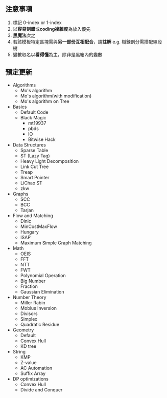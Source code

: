 ## 注意事項
1. 標記 0-index or 1-index
2. 以**容易刻錯**或**coding複雜度**為放入優先
3. **黑魔法**次之
4. 若該模板特定區塊需與**另一部份互相配合**，請**註解**
   e.g. 樹鍊剖分需搭配線段樹
5. 變數取名以**看得懂**為主，除非是黑箱內的變數

## 預定更新
- Algorithms
  - Mo's algorithm
  - Mo's algorithm(with modification)
  - Mo's algorithm on Tree
- Basics
  - Default Code
  - Black Magic
    - mt19937
    - pbds
    - IO
    - Bitwise Hack
- Data Structures
  - Sparse Table
  - ST (Lazy Tag)
  - Heavy Light Decomposition
  - Link Cut Tree
  - Treap
  - Smart Pointer
  - LiChao ST
  - zkw
- Graphs
  - SCC
  - BCC
  - Tarjan
- Flow and Matching
  - Dinic
  - MinCostMaxFlow
  - Hungary
  - ISAP
  - Maximum Simple Graph Matching
- Math
  - OEIS
  - FFT
  - NTT
  - FWT
  - Polynomial Operation
  - Big Number
  - Fraction
  - Gaussian Elimination
- Number Theory
  - Miller Rabin
  - Mobius Inversion
  - Divisors
  - Simplex
  - Quadratic Residue
- Geometry
  - Default
  - Convex Hull
  - KD tree
- String
  - KMP
  - Z-value
  - AC Automation
  - Suffix Array
- DP optimizations
  - Convex Hull
  - Divide and Conquer